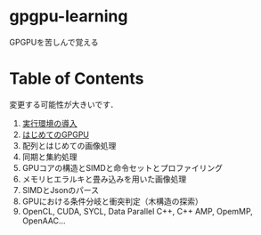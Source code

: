 # gpgpu-learning
GPGPUを苦しんで覚える

# Table of Contents
変更する可能性が大きいです．
 1. [実行環境の導入](chap1/chapter1.md) 
 2. [はじめてのGPGPU](chap2/chapter2.md) 
 3. 配列とはじめての画像処理
 4. 同期と集約処理
 5. GPUコアの構造とSIMDと命令セットとプロファイリング
 6. メモリヒエラルキと畳み込みを用いた画像処理
 7. SIMDとJsonのパース
 8. GPUにおける条件分岐と衝突判定（木構造の探索）
 9. OpenCL, CUDA, SYCL, Data Parallel C++, C++ AMP, OpemMP, OpenAAC...